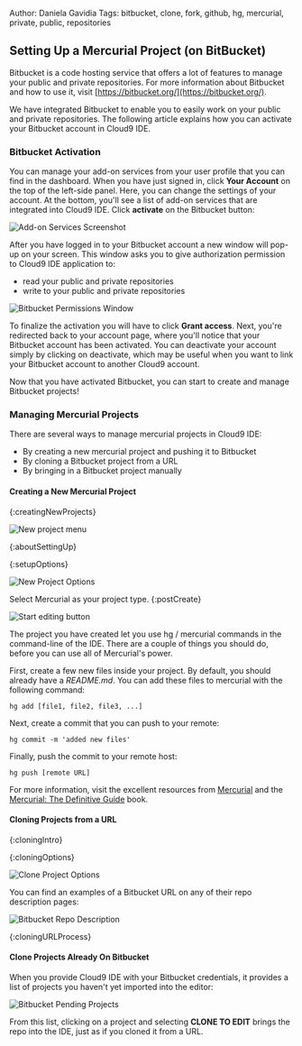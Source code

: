 Author: Daniela Gavidia
Tags: bitbucket, clone, fork, github, hg, mercurial, private, public, repositories

## Setting Up a Mercurial Project (on BitBucket)

Bitbucket is a code hosting service that offers a lot of features to manage your public and private repositories. For more information about Bitbucket and how to use it, visit [https://bitbucket.org/](https://bitbucket.org/).

We have integrated Bitbucket to enable you to easily work on your public and private repositories. The following article explains how you can activate your Bitbucket account in Cloud9 IDE.

### Bitbucket Activation

You can manage your add-on services from your user profile that you can find in the dashboard. When you have just signed in, click **Your Account** on the top of the left-side panel. Here, you can change the settings of your account. At the bottom, you'll see a list of add-on services that are integrated into Cloud9 IDE. Click **activate** on the Bitbucket button:

![Add-on Services Screenshot](./images/addonServices.png)

After you have logged in to your Bitbucket account a new window will pop-up on your screen. This window asks you to give authorization permission to Cloud9 IDE application to:

- read your public and private repositories
- write to your public and private repositories

![Bitbucket Permissions Window](./images/bitbucketAuthorization.png)

To finalize the activation you will have to click **Grant access**. Next, you're redirected back to your account page, where you'll notice that your Bitbucket account has been activated. You can deactivate your account simply by clicking on deactivate, which may  be useful when you want to link your Bitbucket account to another Cloud9 account.

Now that you have activated Bitbucket, you can start to create and manage Bitbucket projects!

### Managing Mercurial Projects

There are several ways to manage mercurial projects in Cloud9 IDE:

* By creating a new mercurial project and pushing it to Bitbucket
* By cloning a Bitbucket project from a URL
* By bringing in a Bitbucket project manually

#### Creating a New Mercurial Project

{:creatingNewProjects}

![New project menu](./images/newProject.png)

{:aboutSettingUp}

{:setupOptions}

![New Project Options](./images/createNewProjectOptions.png)

Select Mercurial as your project type. {:postCreate}

![Start editing button](./icons/startEditing.png)

The project you have created let you use hg / mercurial commands in the command-line of the IDE. There are a couple of things you should do, before you can use all of Mercurial's power.

First, create a few new files inside your project. By default, you should already have a _README.md_. You can add these files to mercurial with the following command:

    hg add [file1, file2, file3, ...]

Next, create a commit that you can push to your remote:

    hg commit -m 'added new files'
    
Finally, push the commit to your remote host:

    hg push [remote URL]

For more information, visit the excellent resources from [Mercurial](http://mercurial.selenic.com/guide/) and the [Mercurial: The Definitive Guide](http://hgbook.red-bean.com/) book.

#### Cloning Projects from a URL

{:cloningIntro}

{:cloningOptions}

![Clone Project Options](./images/cloneProjectOptions.png)

You can find an examples of a Bitbucket URL on any of their repo description pages:

![Bitbucket Repo Description](./images/bitbucketProjectURL.png)

{:cloningURLProcess}

#### Clone Projects Already On Bitbucket

When you provide Cloud9 IDE with your Bitbucket credentials, it provides a list of projects you haven't yet imported into the editor:

![Bitbucket Pending Projects](./images/bitbucketPendingProjects.png)

From this list, clicking on a project and selecting **CLONE TO EDIT** brings the repo into the IDE, just as if you cloned it from a URL.
